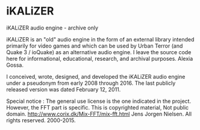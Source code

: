 # iKALiZER
iKALiZER audio engine - archive only

iKALiZER is an "old" audio engine in the form of an external library intended primarily for video games and which can be used by Urban Terror (and Quake 3 / ioQuake) as an alternative audio engine.
I leave the source code here for informational, educational, research, and archival purposes.
Alexia Gossa.

I conceived, wrote, designed, and developed the iKALiZER audio engine under a pseudonym from early 2008 through 2016.
The last publicly released version was dated February 12, 2011.

Special notice :
The general use license is the one indicated in the project.
However, the FFT part is specific.
This is copyrighted material, Not public domain.
http://www.corix.dk/Mix-FFT/mix-fft.html
Jens Jorgen Nielsen. All rights reserved. 2000-2015.
